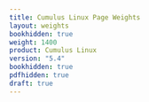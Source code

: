 ```yaml
---
title: Cumulus Linux Page Weights
layout: weights
bookhidden: true
weight: 1400
product: Cumulus Linux
version: "5.4"
bookhidden: true
pdfhidden: true
draft: true
---
```

